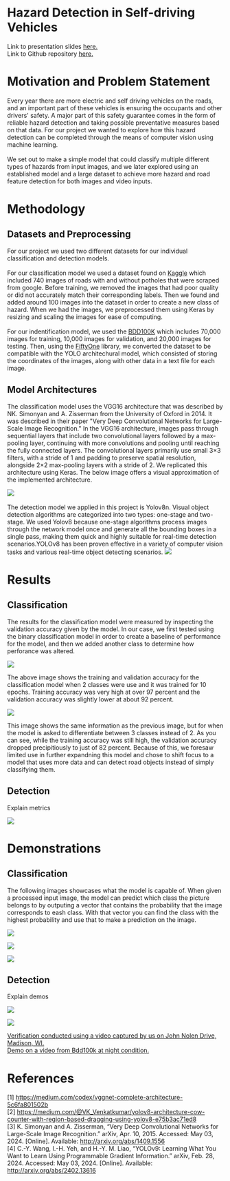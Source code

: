# Hazard Detection in Self-driving Vehicles
Link to presentation slides [here.](https://github.com/mattwyz/CS-766-Project/blob/main/Presentation_Slides.pdf)\
Link to Github repository [here.](https://github.com/mattwyz/CS-766-Project)

# Motivation and Problem Statement
Every year there are more electric and self driving vehicles on the roads, and an important part of these vehicles is ensuring the occupants and other drivers' safety.
A major part of this safety guarantee comes in the form of reliable hazard detection and taking possible preventative measures based on that data.
For our project we wanted to explore how this hazard detection can be completed through the means of computer vision using machine learning.\
\
We set out to make a simple model that could classify multiple different types of hazards from input images, and we later explored using an established model and a large dataset to achieve more hazard and road feature detection for both images and video inputs.
# Methodology
## Datasets and Preprocessing
For our project we used two different datasets for our individual classification and detection models.\
\
For our classification model we used a dataset found on [Kaggle](https://www.kaggle.com/datasets/virenbr11/pothole-and-plain-rode-images/data) which included 740
images of roads with and without potholes that were scraped from google. Before training, we removed the images that had poor quality or did not accurately match their corresponding labels.
Then we found and added around 100 images into the dataset in order to create a new class of hazard. When we had the images, we preprocessed them using Keras by resizing and scaling the images for ease of computing.\
\
For our indentification model, we used the [BDD100K](https://www.vis.xyz/bdd100k/) which includes 70,000 images for training, 10,000 images for validation, and 20,000 images for testing.
Then, using the [FiftyOne](https://docs.voxel51.com/) library, we converted the dataset to be compatible with the YOLO architechural model, which consisted of storing the coordinates of the images, along with other data
in a text file for each image.

## Model Architectures 
The classification model uses the VGG16 architecture that was described by NK. Simonyan and A. Zisserman from the University of Oxford in 2014. It was described in their paper "Very Deep Convolutional Networks for Large-Scale Image Recognition." In the VGG16 architecture, images pass through sequential layers that include two convolutional layers followed by a max-pooling layer, continuing with more convolutions and pooling until reaching the fully connected layers. The convolutional layers primarily use small 3×3 filters, with a stride of 1 and padding to preserve spatial resolution, alongside 2×2 max-pooling layers with a stride of 2. We replicated this architecture using Keras. The below image offers a visual approximation of the implemented architecture.

![](./Visuals/VGG1.png)
\
\
The detection model we applied in this project is Yolov8n. Visual object detection algorithms are categorized into two types: one-stage and two-stage. We used Yolov8 because one-stage algorithms process images through the network model once and generate all the bounding boxes in a single pass, making them quick and highly suitable for real-time detection scenarios.YOLOv8 has been proven effective in a variety of computer vision tasks and various real-time object detecting scenarios. 
![](./Visuals/YOLO.jpg)

# Results
## Classification 
The results for the classification model were measured by inspecting the validation accuracy given by the model.
In our case, we first tested using the binary classification model in order to create a baseline of performance for the model, and then we added another class to determine how perforance was altered.

![](./Visuals/TandV_Acc2.png)

The above image shows the training and validation accuracy for the classification model when 2 classes were use and it was trained for 10 epochs. Training accuracy was very high at over 97 percent and the validation accuracy was slightly lower at about 92 percent.

![](./Visuals/TandV_Acc3.png)

This image shows the same information as the previous image, but for when the model is asked to differentiate between 3 classes instead of 2. As you can see, while the training accuracy was still high, the validation accuracy dropped precipitiously to just of 82 percent. Because of this, we foresaw limited use in further expandning this model and chose to shift focus to a model that uses more data and can detect road objects instead of simply classifying them.

## Detection
Explain metrics

![](./Visuals/Det_Metrics.png)

# Demonstrations
## Classification
The following images showcases what the model is capable of. When given a processed input image, the model can predict which class the picture belongs to by outputing a vector that contains the probability that the image corresponds to eash class. With that vector you can find the class with the highest probability and use that to make a prediction on the image.

![](./Visuals/plain.png)

![](./Visuals/pothole.png)

![](./Visuals/animal.png)

## Detection
Explain demos

![](./Visuals/detection1.jpg)

![](./Visuals/detection2.jpg)

[Verification conducted using a video captured by us on John Nolen Drive, Madison, WI.](https://drive.google.com/file/d/1IW957dk0qJjIovECwUIXdjqxlTxDkt-K/view?usp=drive_link)
\
[Demo on a video from Bdd100k at night condition.](https://drive.google.com/file/d/1II44n4NCvpJYYG3uKN_vE9K6-DPWbO6o/view?usp=drive_link)
# References
[1] https://medium.com/codex/vggnet-complete-architecture-5c6fa801502b
\
[2] https://medium.com/@VK_Venkatkumar/yolov8-architecture-cow-counter-with-region-based-dragging-using-yolov8-e75b3ac71ed8
\
[3] K. Simonyan and A. Zisserman, “Very Deep Convolutional Networks for Large-Scale Image Recognition.” arXiv, Apr. 10, 2015. Accessed: May 03, 2024. [Online]. Available: http://arxiv.org/abs/1409.1556
\
[4] C.-Y. Wang, I.-H. Yeh, and H.-Y. M. Liao, “YOLOv9: Learning What You Want to Learn Using Programmable Gradient Information.” arXiv, Feb. 28, 2024. Accessed: May 03, 2024. [Online]. Available: http://arxiv.org/abs/2402.13616


